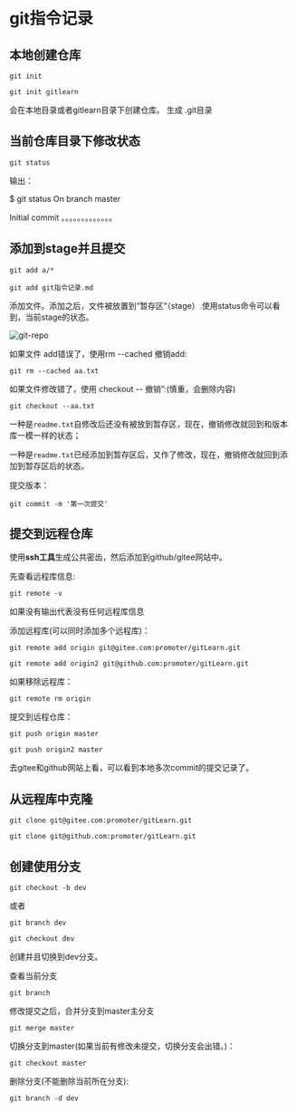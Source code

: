 # git指令记录

## 本地创建仓库

` git init ` 

`git init gitlearn`

会在本地目录或者gitlearn目录下创建仓库。 生成 .git目录

## 当前仓库目录下修改状态

`git status`

输出：

$ git status
On branch master

Initial commit 。。。。。。。。。。。。。

## 添加到stage并且提交

`git add a/*`

`git add git指令记录.md`

添加文件。添加之后，文件被放置到“暂存区“（stage）.使用status命令可以看到，当前stage的状态。

![git-repo](https://www.liaoxuefeng.com/files/attachments/919020037470528/0)

如果文件 add错误了，使用rm --cached 撤销add:

`git rm --cached aa.txt`

如果文件修改错了，使用 checkout --  撤销”:(慎重，会删除内容)

`git checkout --aa.txt`

一种是`readme.txt`自修改后还没有被放到暂存区，现在，撤销修改就回到和版本库一模一样的状态；

一种是`readme.txt`已经添加到暂存区后，又作了修改，现在，撤销修改就回到添加到暂存区后的状态。

提交版本：

`git commit -m '第一次提交'`

## 提交到远程仓库

使用**ssh工具**生成公共密齿，然后添加到github/gitee网站中。

先查看远程库信息:

`git remote -v`

如果没有输出代表没有任何远程库信息

添加远程库(可以同时添加多个远程库)：

`git remote add origin git@gitee.com:promoter/gitLearn.git`

`git remote add origin2 git@github.com:promoter/gitLearn.git`

如果移除远程库：

`git remote rm origin`

提交到远程仓库：

`git push origin master`

`git push origin2 master`

去gitee和github网站上看，可以看到本地多次commit的提交记录了。

## 从远程库中克隆

`git clone git@gitee.com:promoter/gitLearn.git`

`git clone git@github.com:promoter/gitLearn.git`

## 创建使用分支

`git checkout -b dev`

或者

`git branch dev`

`git checkout dev`

创建并且切换到dev分支。

查看当前分支

`git branch`

修改提交之后，合并分支到master主分支

`git merge master`

切换分支到master(如果当前有修改未提交，切换分支会出错。)：

`git checkout master`

删除分支(不能删除当前所在分支):

`git branch -d dev`



















